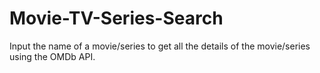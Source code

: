 # Movie-TV-Series-Search
Input the name of a movie/series to get all the details of the movie/series using the OMDb API.
